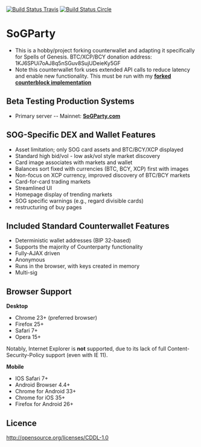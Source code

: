 [![Build Status Travis](https://travis-ci.org/CounterpartyXCP/counterwallet.svg?branch=develop)](https://travis-ci.org/CounterpartyXCP/counterwallet)
[![Build Status Circle](https://circleci.com/gh/CounterpartyXCP/counterwallet.svg?&style=shield)](https://circleci.com/gh/CounterpartyXCP/counterwallet)


SoGParty
================

- This is a hobby/project forking counterwallet and adapting it specifically for Spells of Genesis. BTC/XCP/BCY donation address: 1KJ6SPUi7oAJ8q5nSGuv8SujUDeieKy5GF 
- Note this counterwallet fork uses extended API calls to reduce latency and enable new functionality. This must be run with my **[forked counterblock implementation](https://github.com/x-ETHeREAL-x/SOGPartyBlock)**

Beta Testing Production Systems 
-------------------

* Primary server -- Mainnet: **[SoGParty.com](https://sogparty.com/)**


SOG-Specific DEX and Wallet Features
----------

- Asset limitation; only SOG card assets and BTC/BCY/XCP displayed
- Standard high bid/vol - low ask/vol style market discovery
- Card image associates with markets and wallet
- Balances sort fixed with currencies (BTC, BCY, XCP) first with images
- Non-focus on XCP currency, improved discovery of BTC/BCY markets
- Card-for-card trading markets 
- Streamlined UI 
- Homepage display of trending markets
- SOG specific warnings (e.g., regard divisible cards)
- restructuring of buy pages


Included Standard Counterwallet Features
----------

- Deterministic wallet addresses (BIP 32-based)
- Supports the majority of Counterparty functionality
- Fully-AJAX driven
- Anonymous
- Runs in the browser, with keys created in memory
- Multi-sig

Browser Support
-------------------

**Desktop**

- Chrome 23+ (preferred browser)
- Firefox 25+
- Safari 7+
- Opera 15+

Notably, Internet Explorer is **not** supported, due to its lack of full Content-Security-Policy support (even with IE 11).

**Mobile**

- IOS Safari 7+
- Android Browser 4.4+
- Chrome for Android 33+
- Chrome for iOS 35+
- Firefox for Android 26+



Licence
-------------------

http://opensource.org/licenses/CDDL-1.0

